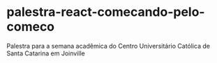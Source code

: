 # palestra-react-comecando-pelo-comeco
Palestra para a semana acadêmica do Centro Universitário Católica de Santa Catarina em Joinville
